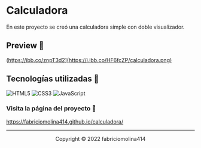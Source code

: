 
# Calculadora

En este proyecto se creó una calculadora simple con doble visualizador. 



## Preview :rainbow:

(https://ibb.co/znpT3d2](https://i.ibb.co/HF6fcZP/calculadora.png)


## Tecnologías utilizadas :wrench:



![HTML5](https://img.shields.io/badge/HTML5-E34F26?style=for-the-badge&logo=html5&logoColor=white)
![CSS3](https://img.shields.io/badge/CSS3-1572B6?style=for-the-badge&logo=css3&logoColor=white)
![JavaScript](https://img.shields.io/badge/JavaScript-323330?style=for-the-badge&logo=javascript&logoColor=F7DF1E)

### Visita la página del proyecto :page_facing_up:

https://fabriciomolina414.github.io/calculadora/

---

<p align="center">Copyright © 2022 fabriciomolina414</p>
